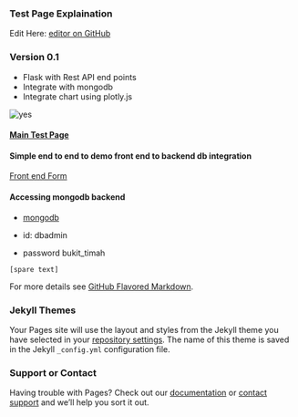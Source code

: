 ### Test Page Explaination

Edit Here: [editor on GitHub](https://github.com/mengweetan/microservice/edit/gh-pages/index.md) 






### Version 0.1

- Flask with Rest API end points
- Integrate with mongodb
- Integrate chart using plotly.js 


![yes](https://media.giphy.com/media/NEvPzZ8bd1V4Y/giphy.gif)

#### [Main Test Page](http://54.169.144.186/) 



#### Simple end to end to demo front end to backend db integration

 [Front end Form](https://973kdg0apb1.typeform.com/to/nhO8rguy)



#### Accessing mongodb backend 
- [mongodb](https://cloud.mongodb.com)

- id: dbadmin
- password bukit_timah


`[spare text]`

For more details see [GitHub Flavored Markdown](https://guides.github.com/features/mastering-markdown/).

### Jekyll Themes

Your Pages site will use the layout and styles from the Jekyll theme you have selected in your [repository settings](https://github.com/mengweetan/microservice/settings). The name of this theme is saved in the Jekyll `_config.yml` configuration file.

### Support or Contact

Having trouble with Pages? Check out our [documentation](https://docs.github.com/categories/github-pages-basics/) or [contact support](https://support.github.com/contact) and we’ll help you sort it out.
